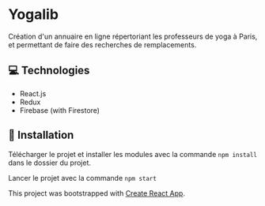# Yogalib 
Création d'un annuaire en ligne répertoriant les professeurs de yoga à Paris, et permettant de faire des recherches de remplacements.

## :computer: Technologies 
- React.js
- Redux
- Firebase (with Firestore)

## :hammer: Installation
Télécharger le projet et installer les modules avec la commande `npm install` dans le dossier du projet.

Lancer le projet avec la commande `npm start`


This project was bootstrapped with [Create React App](https://github.com/facebook/create-react-app).


